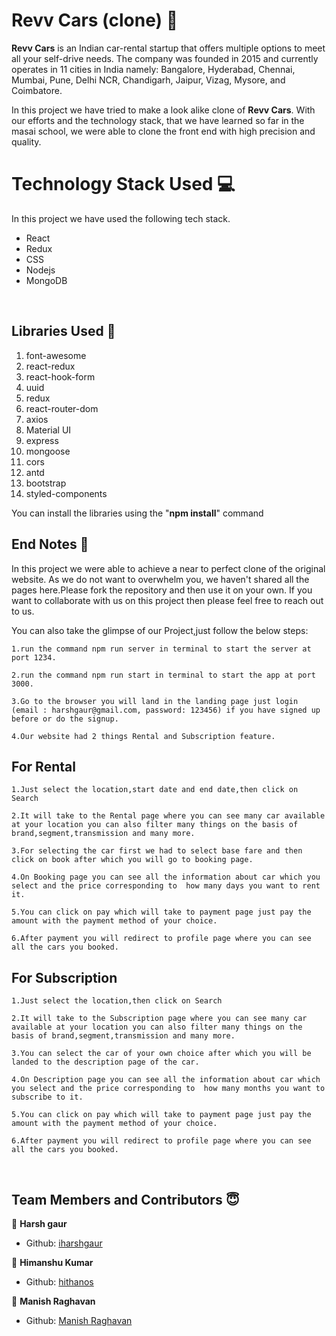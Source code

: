 <link rel="stylesheet" href="https://cdn.jsdelivr.net/gh/devicons/devicon@master/devicon.min.css">

# Revv Cars (clone) 🚗

**Revv Cars** is an Indian car-rental startup that offers multiple options to meet all your self-drive needs. The company was founded in 2015 and currently operates in 11 cities in India namely: Bangalore, Hyderabad, Chennai, Mumbai, Pune, Delhi NCR, Chandigarh, Jaipur, Vizag, Mysore, and Coimbatore.

In this project we have tried to make a look alike clone of **Revv Cars**. With our efforts and the technology stack, that we have learned so far in the masai school, we were able to clone the front end with high precision and quality.

# Technology Stack Used 💻

In this project we have used the following tech stack.

- React <i class="devicon-react-plain colored"></i>
- Redux <i class="devicon-redux-plain colored"></i>
- CSS <i class="devicon-css3-plain colored"></i>
- Nodejs <i class="devicon-nodejs-plain"></i>
- MongoDB <i class="devicon-mongodb-plain"></i>

<br>

## Libraries Used 🌟

1. font-awesome
2. react-redux
3. react-hook-form
4. uuid
5. redux
6. react-router-dom
7. axios
8. Material UI
9. express
10. mongoose
11. cors
12. antd
13. bootstrap
14. styled-components

You can install the libraries using the "**npm install**" command
<br>

## End Notes 📑

In this project we were able to achieve a near to perfect clone of the original website. As we do not want to overwhelm you, we haven't shared all the pages here.Please fork the repository and then use it on your own. If you want to collaborate with us on this project then please feel free to reach out to us.

You can also take the glimpse of our Project,just follow the below steps:

    1.run the command npm run server in terminal to start the server at port 1234.

    2.run the command npm run start in terminal to start the app at port 3000.

    3.Go to the browser you will land in the landing page just login (email : harshgaur@gmail.com, password: 123456) if you have signed up before or do the signup.

    4.Our website had 2 things Rental and Subscription feature.

## For Rental

    1.Just select the location,start date and end date,then click on Search

    2.It will take to the Rental page where you can see many car available at your location you can also filter many things on the basis of brand,segment,transmission and many more.

    3.For selecting the car first we had to select base fare and then click on book after which you will go to booking page.

    4.On Booking page you can see all the information about car which you select and the price corresponding to  how many days you want to rent it.

    5.You can click on pay which will take to payment page just pay the amount with the payment method of your choice.

    6.After payment you will redirect to profile page where you can see all the cars you booked.

## For Subscription

    1.Just select the location,then click on Search

    2.It will take to the Subscription page where you can see many car available at your location you can also filter many things on the basis of brand,segment,transmission and many more.

    3.You can select the car of your own choice after which you will be landed to the description page of the car.

    4.On Description page you can see all the information about car which you select and the price corresponding to  how many months you want to subscribe to it.

    5.You can click on pay which will take to payment page just pay the amount with the payment method of your choice.

    6.After payment you will redirect to profile page where you can see all the cars you booked.

<br>

## Team Members and Contributors 😇

👤 **Harsh gaur**

- Github: [iharshgaur](https://github.com/iharshgaur)

👤 **Himanshu Kumar**

- Github: [hithanos](hkghimanshu@gmail.com)

👤 **Manish Raghavan**

- Github: [Manish Raghavan](manish.mahendran9499@gmail.com)
